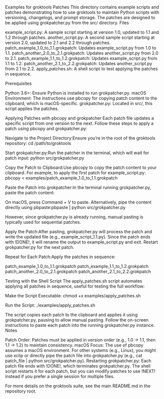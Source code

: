 Examples for groktools Patches
This directory contains example scripts and patches demonstrating how to use groktools to maintain Python scripts with versioning, changelogs, and prompt storage. The patches are designed to be applied using grokpatcher.py from the src/ directory.
Files

example_script.py: A sample script starting at version 1.0, updated to 1.1 and 1.2 through patches.
another_script.py: A second sample script starting at version 2.0, updated to 2.1 and 2.2 through patches.
patch_example_1.0_to_1.1.grokpatch: Updates example_script.py from 1.0 to 1.1.
patch_another_2.0_to_2.1.grokpatch: Updates another_script.py from 2.0 to 2.1.
patch_example_1.1_to_1.2.grokpatch: Updates example_script.py from 1.1 to 1.2.
patch_another_2.1_to_2.2.grokpatch: Updates another_script.py from 2.1 to 2.2.
apply_patches.sh: A shell script to test applying the patches in sequence.

Prerequisites

Python 3.6+: Ensure Python is installed to run grokpatcher.py.
macOS Environment: The instructions use pbcopy for copying patch content to the clipboard, which is macOS-specific.
grokpatcher.py: Located in src/, this script applies the patches.

Applying Patches with pbcopy and grokpatcher
Each patch file updates a specific script from one version to the next. Follow these steps to apply a patch using pbcopy and grokpatcher.py:

Navigate to the Project Directory:Ensure you’re in the root of the groktools repository:
cd /path/to/groktools


Start grokpatcher.py:Run the patcher in the terminal, which will wait for patch input:
python src/grokpatcher.py


Copy the Patch to Clipboard:Use pbcopy to copy the patch content to your clipboard. For example, to apply the first patch for example_script.py:
pbcopy < examples/patch_example_1.0_to_1.1.grokpatch


Paste the Patch into grokpatcher:In the terminal running grokpatcher.py, paste the patch content:

On macOS, press Command + V to paste.
Alternatively, pipe the content directly using pbpaste:pbpaste | python src/grokpatcher.py



However, since grokpatcher.py is already running, manual pasting is typically used for sequential patches.

Apply the Patch:After pasting, grokpatcher.py will process the patch and write the updated file (e.g., example_script_1.1.py). Since the patch ends with !DONE!, it will rename the output to example_script.py and exit. Restart grokpatcher.py for the next patch.

Repeat for Each Patch:Apply the patches in sequence:

patch_example_1.0_to_1.1.grokpatch
patch_example_1.1_to_1.2.grokpatch
patch_another_2.0_to_2.1.grokpatch
patch_another_2.1_to_2.2.grokpatch



Testing with the Shell Script
The apply_patches.sh script automates applying all patches in sequence, useful for testing the full workflow:

Make the Script Executable:
chmod +x examples/apply_patches.sh


Run the Script:
./examples/apply_patches.sh



The script copies each patch to the clipboard and applies it using grokpatcher.py, pausing to allow manual pasting. Follow the on-screen instructions to paste each patch into the running grokpatcher.py instance.
Notes

Patch Order: Patches must be applied in version order (e.g., 1.0 -> 1.1, then 1.1 -> 1.2) to maintain consistency.
macOS Focus: The use of pbcopy assumes a macOS environment. For other systems (e.g., Linux), you might use xclip or directly pipe the patch file into grokpatcher.py (e.g., cat patch_file | python src/grokpatcher.py).
Restarting grokpatcher.py: Each patch file ends with !DONE!, which terminates grokpatcher.py. The shell script restarts it for each patch, but you can modify patches to use !NEXT! instead if you prefer a single session for multiple files.

For more details on the groktools suite, see the main README.md in the repository root.
